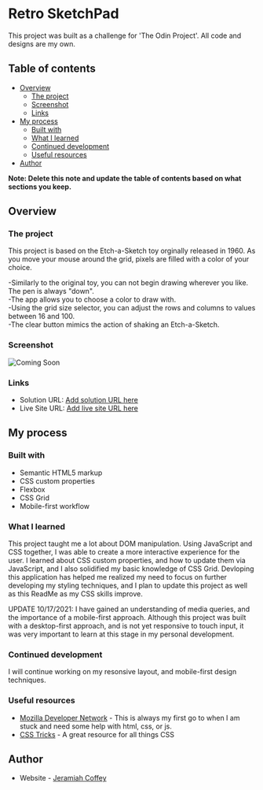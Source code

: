 # Retro SketchPad

This project was built as a challenge for 'The Odin Project'. All code and designs are my own.

## Table of contents

- [Overview](#overview)
  - [The project](#the-project)
  - [Screenshot](#screenshot)
  - [Links](#links)
- [My process](#my-process)
  - [Built with](#built-with)
  - [What I learned](#what-i-learned)
  - [Continued development](#continued-development)
  - [Useful resources](#useful-resources)
- [Author](#author)

**Note: Delete this note and update the table of contents based on what sections you keep.**

## Overview

### The project

This project is based on the Etch-a-Sketch toy orginally released in 1960. As you move your mouse around the grid, pixels are filled with a color of your choice.

-Similarly to the original toy, you can not begin drawing wherever you like. The pen is always "down".\
-The app allows you to choose a color to draw with.\
-Using the grid size selector, you can adjust the rows and columns to values between 16 and 100.\
-The clear button mimics the action of shaking an Etch-a-Sketch.

### Screenshot

![Coming Soon]()

### Links

- Solution URL: [Add solution URL here](https://your-solution-url.com)
- Live Site URL: [Add live site URL here](https://your-live-site-url.com)

## My process

### Built with

- Semantic HTML5 markup
- CSS custom properties
- Flexbox
- CSS Grid
- Mobile-first workflow

### What I learned
This project taught me a lot about DOM manipulation. Using JavaScript and CSS together, I was able to create a more interactive experience for the user. I learned about CSS custom properties, and how to update them via JavaScript, and I also solidified my basic knowledge of CSS Grid. Devloping this application has helped me realized my need to focus on further developing my styling techniques, and I plan to update this project as well as this ReadMe as my CSS skills improve.

UPDATE 10/17/2021: I have gained an understanding of media queries, and the importance of a mobile-first approach. Although this project was built with a desktop-first approach, and is not yet responsive to touch input, it was very important to learn at this stage in my personal development.

### Continued development

I will continue working on my resonsive layout, and mobile-first design techniques.

### Useful resources

- [Mozilla Developer Network](https://developer.mozilla.org/en-US/docs/Web/CSS/CSS_Grid_Layout) - This is always my first go to when I am stuck and need some help with html, css, or js.
- [CSS Tricks](https://css-tricks.com/snippets/css/complete-guide-grid/) - A great resource for all things CSS

## Author

- Website - [Jeramiah Coffey](https://github.com/jeramiahgcoffey)
